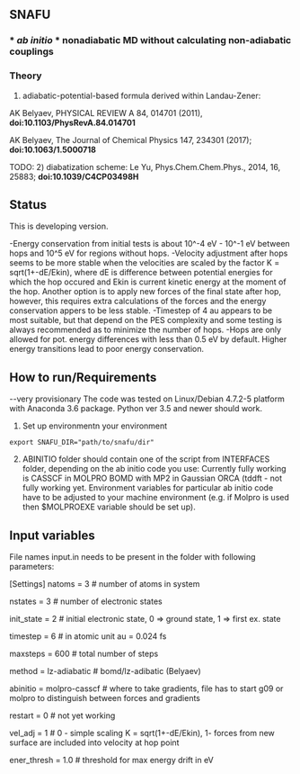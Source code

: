 ## SNAFU 

### * *ab initio* * nonadiabatic MD without calculating non-adiabatic couplings

### Theory

1) adiabatic-potential-based formula derived within Landau-Zener:

AK Belyaev, PHYSICAL REVIEW A 84, 014701 (2011), **doi:10.1103/PhysRevA.84.014701**

AK Belyaev, The Journal of Chemical Physics 147, 234301 (2017); **doi:10.1063/1.5000718**

TODO:
2) diabatization scheme: Le Yu, Phys.Chem.Chem.Phys., 2014, 16, 25883; **doi:10.1039/C4CP03498H**

## Status
This is developing version. 

-Energy conservation from initial tests is about 10^-4 eV - 10^-1 eV between hops and 10^5 eV for regions without hops.
-Velocity adjustment after hops seems to be more stable when the velocities are scaled by the factor K = sqrt(1+-dE/Ekin), where dE is difference between potential energies for which the hop occured and Ekin is current kinetic energy at the moment of the hop. Another option is to apply new forces of the final state after hop, however, this requires extra calculations of the forces and the energy conservation appers to be less stable.
-Timestep of 4 au appears to be most suitable, but that depend on the PES complexity and some testing is always recommended as to minimize the number of hops.
-Hops are only allowed for pot. energy differences with less than 0.5 eV by default. Higher energy transitions lead to poor energy conservation.


## How to run/Requirements
--very provisionary 
The code was tested on Linux/Debian 4.7.2-5 platform with Anaconda 3.6 package.
Python ver 3.5 and newer should work.

1) Set up environmentn your environment
```
export SNAFU_DIR="path/to/snafu/dir"
``` 

2) ABINITIO folder should contain one of the script from INTERFACES folder, depending on the ab initio code you use:
Currently fully working is CASSCF in MOLPRO
BOMD with MP2 in Gaussian
ORCA (tddft - not fully working yet.
Environment variables for particular ab initio code have to be adjusted to your machine environment (e.g. if Molpro is used then $MOLPROEXE variable should be set up).

## Input variables
File names input.in needs to be present in the folder with following parameters:

[Settings]
natoms  = 3                # number of atoms in system

nstates = 3                # number of electronic states

init_state = 2             # initial electronic state, 0 => ground state, 1 => first ex. state

timestep = 6               # in atomic unit au = 0.024 fs 

maxsteps = 600             # total number of steps

method  = lz-adiabatic     # bomd/lz-adibatic (Belyaev)

abinitio  = molpro-casscf   # where to take gradients, file has to start  g09 or molpro to distinguish between forces and gradients

restart = 0                # not yet working

vel_adj = 1                # 0  - simple scaling K = sqrt(1+-dE/Ekin), 1- forces from new surface are included into velocity at hop point

ener_thresh = 1.0          # threshold for max energy drift in eV 
